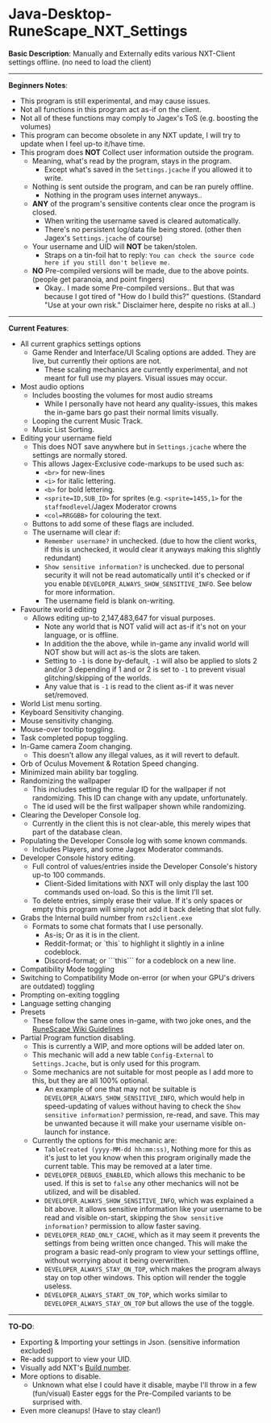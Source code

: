 # Java-Desktop-RuneScape_NXT_Settings
**Basic Description**:
Manually and Externally edits various NXT-Client settings offline. (no need to load the client)
- - - -
**Beginners Notes**:
* This program is still experimental, and may cause issues.
* Not all functions in this program act as-if on the client.
* Not all of these functions may comply to Jagex's ToS (e.g. boosting the volumes)
* This program can become obsolete in any NXT update, I will try to update when I feel up-to it/have time.
* This program does **NOT** Collect user information outside the program. 
  * Meaning, what's read by the program, stays in the program.
    * Except what's saved in the `Settings.jcache` if you allowed it to write.
  * Nothing is sent outside the program, and can be ran purely offline.
    * Nothing in the program uses internet anyways..
  * **ANY** of the program's sensitive contents clear once the program is closed.
    * When writing the username saved is cleared automatically.
    * There's no persistent log/data file being stored. (other then Jagex's `Settings.jcache` of course)
  * Your username and UID will **NOT** be taken/stolen.
    * Straps on a tin-foil hat to reply: `You can check the source code here if you still don't believe me.`
  * **NO** Pre-compiled versions will be made, due to the above points. (people get paranoia, and point fingers)
    * Okay.. I made some Pre-compiled versions.. But that was because I got tired of "How do I build this?" questions. (Standard "Use at your own risk." Disclaimer here, despite no risks at all..)
- - - -
**Current Features**:
* All current graphics settings options
  * Game Render and Interface/UI Scaling options are added. They are live, but currently their options are not.
    * These scaling mechanics are currently experimental, and not meant for full use my players. Visual issues may occur.
* Most audio options
  * Includes boosting the volumes for most audio streams
    * While I personally have not heard any quality-issues, this makes the in-game bars go past their normal limits visually.
  * Looping the current Music Track.
  * Music List Sorting.
* Editing your username field
  * This does NOT save anywhere but in `Settings.jcache` where the settings are normally stored.
  * This allows Jagex-Exclusive code-markups to be used such as:
    * `<br>` for new-lines
    * `<i>` for italic lettering.
    * `<b>` for bold lettering.
    * `<sprite=ID,SUB_ID>` for sprites (e.g. `<sprite=1455,1>` for the `staffmodlevel`/Jagex Moderator crowns
    * `<col=RRGGBB>` for colouring the text.
  * Buttons to add some of these flags are included.
  * The username will clear if:
    * `Remember username?` in unchecked. (due to how the client works, if this is unchecked, it would clear it anyways making this slightly redundant)
    * `Show sensitive information?` is unchecked. due to personal security it will not be read automatically until it's checked or if you enable `DEVELOPER_ALWAYS_SHOW_SENSITIVE_INFO`. See below for more information.
    * The username field is blank on-writing.
* Favourite world editing
  * Allows editing up-to 2,147,483,647 for visual purposes.
    * Note any world that is NOT valid will act as-if it's not on your language, or is offline.
    * In addition the the above, while in-game any invalid world will NOT show but will act as-is the slots are taken.
    * Setting to `-1` is done by-default, `-1` will also be applied to slots 2 and/or 3 depending if 1 and or 2 is set to `-1` to prevent visual glitching/skipping of the worlds. 
    * Any value that is `-1` is read to the client as-if it was never set/removed.
* World List menu sorting.
* Keyboard Sensitivity changing.
* Mouse sensitivity changing.
* Mouse-over tooltip toggling.
* Task completed popup toggling.
* In-Game camera Zoom changing.
  * This doesn't allow any illegal values, as it will revert to default.
* Orb of Oculus Movement & Rotation Speed changing.
* Minimized main ability bar toggling.
* Randomizing the wallpaper
  * This includes setting the regular ID for the wallpaper if not randomizing. This ID can change with any update, unfortunately.
  * The id used will be the first wallpaper shown while randomizing.
* Clearing the Developer Console log.
  * Currently in the client this is not clear-able, this merely wipes that part of the database clean.
* Populating the Developer Console log with some known commands.
  * Includes Players, and some Jagex Moderator commands.
* Developer Console history editing.
  * Full control of values/entries inside the Developer Console's history up-to 100 commands.
    * Client-Sided limitations with NXT will only display the last 100 commands used on-load. So this is the limit I'll set.
  * To delete entries, simply erase their value. If it's only spaces or empty this program will simply not add it back deleting that slot fully.
* Grabs the Internal build number from `rs2client.exe`
  * Formats to some chat formats that I use personally.
    * As-is; Or as it is in the client.
    * Reddit-format; or \`this\` to highlight it slightly in a inline codeblock.
    * Discord-format; or \`\`\`this\`\`\` for a codeblock on a new line.
* Compatibility Mode toggling
* Switching to Compatibility Mode on-error (or when your GPU's drivers are outdated) toggling
* Prompting on-exiting toggling
* Language setting changing
* Presets
  * These follow the same ones in-game, with two joke ones, and the [RuneScape Wiki Guidelines](http://runescape.wikia.com/wiki/RuneScape:Images_and_media_policy#Content)
* Partial Program function disabling.
  * This is currently a WIP, and more options will be added later on.
  * This mechanic will add a new table `Config-External` to `Settings.Jcache`, but is only used for this program.
  * Some mechanics are not suitable for most people as I add more to this, but they are all 100% optional.
    * An example of one that may not be suitable is `DEVELOPER_ALWAYS_SHOW_SENSITIVE_INFO`, which would help in speed-updating of values without having to check the `Show sensitive information?` permission, re-read, and save. This may be unwanted because it will make your username visible on-launch for instance.
  * Currently the options for this mechanic are:
    * `TableCreated (yyyy-MM-dd hh:mm:ss)`, Nothing more for this as it's just to let you know when this program originally made the current table. This may be removed at a later time.
    * `DEVELOPER_DEBUGS_ENABLED`, which allows this mechanic to be used. If this is set to `false` any other mechanics will not be utilized, and will be disabled.
    * `DEVELOPER_ALWAYS_SHOW_SENSITIVE_INFO`, which was explained a bit above. It allows sensitive information like your username to be read and visible on-start, skipping the `Show sensitive information?` permission to allow faster saving.
    * `DEVELOPER_READ_ONLY_CACHE`, which as it may seem it prevents the settings from being written once changed. This will make the program a basic read-only program to view your settings offline, without worrying about it being overwritten.
    * `DEVELOPER_ALWAYS_STAY_ON_TOP`, which makes the program always stay on top other windows. This option will render the toggle useless.
    * `DEVELOPER_ALWAYS_START_ON_TOP`, which works similar to `DEVELOPER_ALWAYS_STAY_ON_TOP` but allows the use of the toggle.
- - - -
**TO-DO**:
* Exporting & Importing your settings in Json. (sensitive information excluded)
* Re-add support to view your UID.
* Visually add NXT's [Build number](http://runescape.wikia.com/wiki/Build_number).
* More options to disable.
  * Unknown what else I could have it disable, maybe I'll throw in a few (fun/visual) Easter eggs for the Pre-Compiled variants to be surprised with.
* Even more cleanups! (Have to stay clean!)
